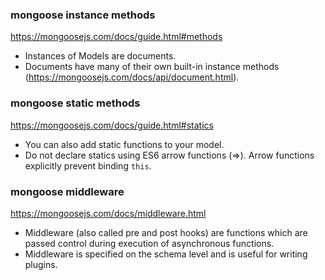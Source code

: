### mongoose instance methods
https://mongoosejs.com/docs/guide.html#methods

* Instances of Models are documents.
* Documents have many of their own built-in instance methods (https://mongoosejs.com/docs/api/document.html).

### mongoose static methods
https://mongoosejs.com/docs/guide.html#statics

* You can also add static functions to your model.
* Do not declare statics using ES6 arrow functions (=>). Arrow functions explicitly prevent binding `this`.

### mongoose middleware
https://mongoosejs.com/docs/middleware.html

* Middleware (also called pre and post hooks) are functions which are passed control during execution of asynchronous functions.
* Middleware is specified on the schema level and is useful for writing plugins.
